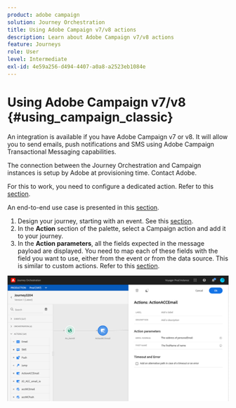 ```yaml
---
product: adobe campaign
solution: Journey Orchestration
title: Using Adobe Campaign v7/v8 actions
description: Learn about Adobe Campaign v7/v8 actions
feature: Journeys
role: User
level: Intermediate
exl-id: 4e59a256-d494-4407-a0a8-a2523eb1084e
---
```

# Using Adobe Campaign v7/v8 {#using_campaign_classic} 

An integration is available if you have Adobe Campaign v7 or v8. It will allow you to send emails, push notifications and SMS using Adobe Campaign Transactional Messaging capabilities.

The connection between the Journey Orchestration and Campaign instances is setup by Adobe at provisioning time. Contact Adobe.

For this to work, you need to configure a dedicated action. Refer to this [section](../action/acc-action.md).

An end-to-end use case is presented in this [section](../usecase/campaign-classic-use-case.md).

1. Design your journey, starting with an event. See this [section](../building-journeys/journey.md).
1. In the **Action** section of the palette, select a Campaign action and add it to your journey.
1. In the **Action parameters**, all the fields expected in the message payload are displayed. You need to map each of these fields with the field you want to use, either from the event or from the data source. This is similar to custom actions. Refer to this [section](../building-journeys/using-custom-actions.md).

![](../assets/accintegration2.png)
